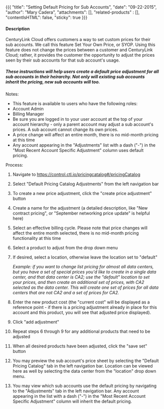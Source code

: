 {{{
  "title": "Setting Default Pricing for Sub Accounts",
  "date": "09-22-2015",
  "author": "Mary Cadera",
  "attachments": [],
  "related-products" : [],
  "contentIsHTML": false,
  "sticky": true
}}}

#### Description

CenturyLink Cloud offers customers a way to set custom prices for their sub accounts. We call this feature Set Your Own Price, or SYOP. Using this feature does not change the prices between a customer and CenturyLink Cloud; rather, it provides the customer the opportunity to adjust the prices seen by their sub accounts for that sub account's usage.

##### These instructions will help users create a default price adjustment for all sub accounts in their heirarchy. Not only will existing sub accounts inherit the pricing, new sub accounts will too.

Notes:

* This feature is available to users who have the following roles:
 * Account Admin
 * Billing Manager
* Be sure you are logged in to your user account at the top of your account hierarchy - only a parent account may adjust a sub account's prices. A sub account cannot change its own prices.
* A price change will affect an entire month, there is no mid-month pricing at this time
* Any account appearing in the "Adjustments" list with a dash ("-") in the "Most Recent Account Specific Adjustment" column uses default pricing.

Process:

1. Navigate to https://control.ctl.io/pricingcatalog#/pricingCatalog
2. Select "Default Pricing Catalog Adjustments" from the left navigation bar
3. To create a new price adjustment, click the "create price adjustment" button
4. Create a name for the adjustment (a detailed description, like "New contract pricing", or "September networking price update" is helpful here)
5. Select an effective billing cycle. Please note that price changes will affect the entire month selected, there is no mid-month pricing functionality at this time
6. Select a product to adjust from the drop down menu
7. If desired, select a location, otherwise leave the location set to "default"

   *Example: if you want to change list pricing for almost all data centers, but you have a set of special prices you'd like to create in a single data center, and that data center is CA2; use the "default" location to set your prices, and then create an additional set of prices, with CA2 selected as the data center. This will create one set of prices for all data centers that are _not_ CA2 and a set of prices for CA2.*

9. Enter the new product cost (the "current cost" will be displayed as a reference point - if there is a pricing adjustment already in place for this account and this product, you will see that adjusted price displayed).
10. Click "add adjustment"
11. Repeat steps 6 through 9 for any additional products that need to be adjusted
12. When all desired products have been adjusted, click the "save set" button
13. You may preview the sub account's price sheet by selecting the "Default Pricing Catalog" tab in the left navigation bar. Location can be viewed here as well by selecting the data center from the "location" drop down menu.
14. You may view which sub accounts use the default pricing by navigating to the "Adjustments" tab in the left navigation bar. Any account appearing in the list with a dash ("-") in the "Most Recent Account Specific Adjustment" column will inherit the default pricing.
